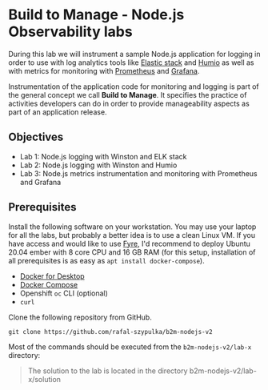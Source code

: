 # Build to Manage - Node.js Observability labs

During this lab we will instrument a sample Node.js application for logging in order to use with log analytics tools like [Elastic stack](http://elastic.co) and [Humio](https://humio.com) as well as with metrics for monitoring with [Prometheus](https://prometheus.io) and [Grafana](https://grafana.com).

Instrumentation of the application code for monitoring and logging is part of the general concept we call **Build to Manage**. It specifies the practice of activities developers can do in order to provide manageability aspects as part of an application release.

## Objectives
- Lab 1: Node.js logging with Winston and ELK stack
- Lab 2: Node.js logging with Winston and Humio
- Lab 3: Node.js metrics instrumentation and monitoring with Prometheus and Grafana

## Prerequisites
Install the following software on your workstation. You may use your laptop for all the labs, but probably a better idea is to use a clean Linux VM.
If you have access and would like to use [Fyre](https://fyre.ibm.com), I'd recommend to deploy Ubuntu 20.04 ember with 8 core CPU and 16 GB RAM (for this setup, installation of all prerequisites is as easy as
`apt install docker-compose`). 

- [Docker for Desktop](https://www.docker.com/products/docker-desktop)
- [Docker Compose](https://docs.docker.com/compose/install)
- Openshift `oc` CLI (optional)
- `curl`


Clone the following repository from GitHub.

```
git clone https://github.com/rafal-szypulka/b2m-nodejs-v2
```

Most of the commands should be executed from the `b2m-nodejs-v2/lab-x` directory:

> The solution to the lab is located in the directory b2m-nodejs-v2/lab-x/solution
